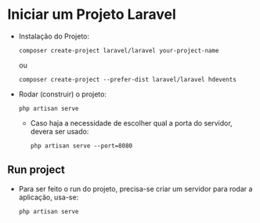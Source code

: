 # Iniciar um Projeto Laravel


+ Instalação do Projeto:

	`composer create-project laravel/laravel your-project-name`

    ou 

    `composer create-project --prefer-dist laravel/laravel hdevents`

+ Rodar (construir) o projeto:

    `php artisan serve`

	- Caso haja a necessidade de escolher qual a porta do servidor, devera ser usado:

	    `php artisan serve --port=8080`


## Run project

+ Para ser feito o run do projeto, precisa-se criar um servidor para rodar a aplicação, usa-se:
  
    `php artisan serve`


